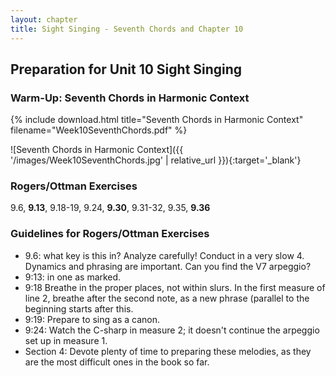 ```yaml
---
layout: chapter
title: Sight Singing - Seventh Chords and Chapter 10
---
```


## Preparation for Unit 10 Sight Singing

### Warm-Up: Seventh Chords in Harmonic Context

{% include download.html title="Seventh Chords in Harmonic Context" filename="Week10SeventhChords.pdf" %}

![Seventh Chords in Harmonic Context]({{ '/images/Week10SeventhChords.jpg' | relative_url }}){:target='_blank'}

### Rogers/Ottman Exercises

9.6, **9.13**, 9.18-19, 9.24, **9.30**, 9.31-32, 9.35, **9.36**

### Guidelines for Rogers/Ottman Exercises

- 9.6: what key is this in? Analyze carefully! Conduct in a very slow 4. Dynamics and phrasing are important. Can you find the V7 arpeggio?
- 9:13: in one as marked.
- 9:18 Breathe in the proper places, not within slurs. In the first measure of line 2, breathe after the second note, as a new phrase (parallel to the beginning starts after this.
- 9:19: Prepare to sing as a canon.
- 9:24: Watch the C-sharp in measure 2; it doesn't continue the arpeggio set up in measure 1.
- Section 4: Devote plenty of time to preparing these melodies, as they are the most difficult ones in the book so far.